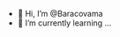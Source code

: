 - 👋 Hi, I’m @Baracovama
- 🌱 I’m currently learning ...
<!---
Baracovama/Baracovama is a ✨ special ✨ repository because its `README.md` (this file) appears on your GitHub profile.
You can click the Preview link to take a look at your changes.
--->
